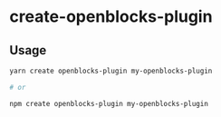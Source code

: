 # create-openblocks-plugin

## Usage

```bash
yarn create openblocks-plugin my-openblocks-plugin

# or

npm create openblocks-plugin my-openblocks-plugin
```
